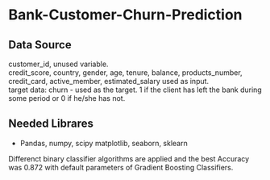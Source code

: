 # Bank-Customer-Churn-Prediction

Data Source
------
customer_id, unused variable. <br>
credit_score, country, gender, age, tenure, balance, products_number, credit_card, active_member, estimated_salary used as input. <br>
target data: churn - used as the target. 1 if the client has left the bank during some period or 0 if he/she has not.


Needed Librares
------
* Pandas, numpy, scipy matplotlib, seaborn, sklearn

Differenct binary classifier algorithms are applied and the best Accuracy was 0.872 with default parameters of Gradient Boosting Classifiers.

